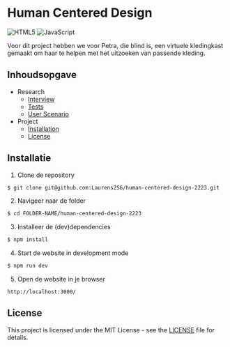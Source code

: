 # Human Centered Design
![HTML5](https://img.shields.io/badge/html5-%23E34F26.svg?style=for-the-badge&logo=html5&logoColor=white)
![JavaScript](https://img.shields.io/badge/javascript-%23323330.svg?style=for-the-badge&logo=javascript&logoColor=%23F7DF1E)

Voor dit project hebben we voor Petra, die blind is, een virtuele kledingkast gemaakt om haar te helpen met het uitzoeken van passende kleding.

## Inhoudsopgave

- Research
  - [Interview](./docs/interview.md)
  - [Tests](./docs/tests.md)
  - [User Scenario](./docs/user-scenario.md)
- Project
  - [Installation](#installation)
  - [License](#license)

## Installatie

1. Clone de repository

```bash
$ git clone git@github.com:Laurens256/human-centered-design-2223.git
```

2. Navigeer naar de folder

```bash
$ cd FOLDER-NAME/human-centered-design-2223
```

3. Installeer de (dev)dependencies

```bash
$ npm install
```

4. Start de website in development mode

```bash
$ npm run dev
```

5. Open de website in je browser

```
http://localhost:3000/
```

## License

This project is licensed under the MIT License - see the [LICENSE](LICENSE) file for details.

<!-- Add a link to your live demo in Github Pages 🌐-->

<!-- ☝️ replace this description with a description of your own work -->

<!-- ...but how does one use this project? What are its features 🤔 -->

<!-- Maybe a checklist of done stuff and stuff still on your wishlist? ✅ -->